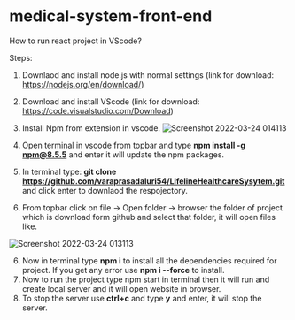 # medical-system-front-end

How to run react project in VScode?

Steps:

1. Downlaod and install node.js with normal settings (link for download: https://nodejs.org/en/download/)
2. Download and install VScode (link for download: https://code.visualstudio.com/Download)
3. Install Npm from extension  in vscode.
![Screenshot 2022-03-24 014113](https://user-images.githubusercontent.com/38999815/159850250-52be385f-9f54-4076-919c-0bf9927171df.png)


4. Open terminal in vscode from topbar and type **npm install -g npm@8.5.5** and enter it will update the npm packages.
5. In terminal type: **git clone https://github.com/varaprasadaluri54/LifelineHealthcareSysytem.git** and click enter to downlaod the respojectory.
6. From topbar click on file -> Open folder -> browser the folder of project which is download form github and select that folder, it will open files like. 

![Screenshot 2022-03-24 013113](https://user-images.githubusercontent.com/38999815/159849000-da7a16c0-f53b-4517-a9df-c600bfa9fe42.png)

6. Now in terminal type **npm i**  to install all the dependencies required for project. If you get any error use **npm i --force** to install.
7. Now to run the project type npm start in terminal then it will run and create local server and it will open website in browser.
8. To stop the server use **ctrl+c** and type **y** and enter, it will stop the server.
